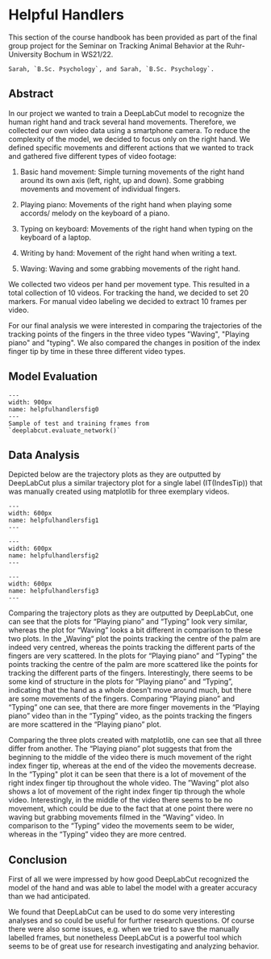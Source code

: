 # Helpful Handlers

This section of the course handbook has been provided as part of the final group project for the Seminar on Tracking Animal Behavior at the Ruhr-University Bochum in WS21/22.

```{admonition} Project Authors
Sarah, `B.Sc. Psychology`, and Sarah, `B.Sc. Psychology`.
```

## Abstract

In our project we wanted to train a DeepLabCut model to recognize the human right hand and track several hand movements. Therefore, we collected our own video data using a smartphone camera. To reduce the complexity of the model, we decided to focus only on the right hand.
We defined specific movements and different actions that we wanted to track and gathered five different types of video footage:

1. Basic hand movement: Simple turning movements of the right hand around its own axis (left, right, up and down). Some grabbing movements and movement of individual fingers.

2. Playing piano: Movements of the right hand when playing some accords/ melody on the keyboard of a piano.

3. Typing on keyboard: Movements of the right hand when typing on the keyboard of a laptop.

4. Writing by hand: Movement of the right hand when writing a text.

5. Waving: Waving and some grabbing movements of the right hand.

We collected two videos per hand per movement type. This resulted in a total collection of 10 videos. For tracking the hand, we decided to set 20 markers. For manual video labeling we decided to extract 10 frames per video.

For our final analysis we were interested in comparing the trajectories of the tracking points of the fingers in the three video types "Waving", "Playing piano" and "typing". We also compared the changes in position of the index finger tip by time in these three different video types.

## Model Evaluation

```{figure} content/helpfulhandlersfig0.svg
---
width: 900px
name: helpfulhandlersfig0
---
Sample of test and training frames from `deeplabcut.evaluate_network()`
```

## Data Analysis

Depicted below are the trajectory plots as they are outputted by DeepLabCut plus a similar trajectory plot for a single label (IT(IndesTip)) that was manually created using matplotlib for three exemplary videos.

```{figure} content/helpfulhandlersfig1.svg
---
width: 600px
name: helpfulhandlersfig1
---
```

```{figure} content/helpfulhandlersfig2.svg
---
width: 600px
name: helpfulhandlersfig2
---
```

```{figure} content/helpfulhandlersfig3.svg
---
width: 600px
name: helpfulhandlersfig3
---
```

Comparing the trajectory plots as they are outputted by DeepLabCut, one can see that the plots for “Playing piano” and “Typing” look very similar, whereas the plot for “Waving” looks a bit different in comparison to these two plots. In the „Waving“ plot the points tracking the centre of the palm are indeed very centred, whereas the points tracking the different parts of the fingers are very scattered. In the plots for “Playing piano” and “Typing” the points tracking the centre of the palm are more scattered like the points for tracking the different parts of the fingers. Interestingly, there seems to be some kind of structure in the plots for “Playing piano” and “Typing”, indicating that the hand as a whole doesn’t move around much, but there are some movements of the fingers. Comparing “Playing piano” and “Typing” one can see, that there are more finger movements in the “Playing piano” video than in the “Typing” video, as the points tracking the fingers are more scattered in the “Playing piano” plot.

Comparing the three plots created with matplotlib, one can see that all three differ from another. The “Playing piano” plot suggests that from the beginning to the middle of the video there is much movement of the right index finger tip, whereas at the end of the video the movements decrease. In the “Typing" plot it can be seen that there is a lot of movement of the right index finger tip throughout the whole video. The ”Waving” plot also shows a lot of movement of the right index finger tip through the whole video. Interestingly, in the middle of the video there seems to be no movement, which could be due to the fact that at one point there were no waving but grabbing movements filmed in the “Waving” video. In comparison to the “Typing” video the movements seem to be wider, whereas in the “Typing” video they are more centred.

## Conclusion

First of all we were impressed by how good DeepLabCut recognized the model of the hand and was able to label the model with a greater accuracy than we had anticipated.

We found that DeepLabCut can be used to do some very interesting analyses and so could be useful for further research questions. Of course there were also some issues, e.g. when we tried to save the manually labelled frames, but nonetheless DeepLabCut is a powerful tool which seems to be of great use for research investigating and analyzing behavior.
